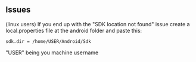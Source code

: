 ## Issues

(linux users) If you end up with the "SDK location not found" issue create a local.properties file at the android folder and paste this:
```
sdk.dir = /home/USER/Android/Sdk
```
"USER" being you machine username